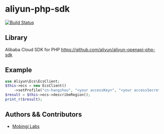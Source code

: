 # aliyun-php-sdk
[![Build Status](https://travis-ci.org/mobingilabs/aliyun-php-sdk.svg?branch=master)](https://travis-ci.org/mobingilabs/aliyun-php-sdk)

## Library
Alibaba Cloud SDK for PHP https://github.com/aliyun/aliyun-openapi-php-sdk

## Example

```php
use Aliyun\Ecs\EcsClient;
$this->ecs = new EcsClient()
    ->setProfile("cn-hangzhou", "<your accessKey>", "<your accessSecret>")->build();
$result = $this->ecs->describeRegion();
print_r($result);
```

## Authors && Contributors

- [Mobingi Labs](support@mobingi.com)
